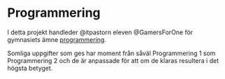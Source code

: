 # Programmering #

I detta projekt handleder @itpastorn eleven @GamersForOne för gymnasiets ämne [programmering](http://www.skolverket.se/laroplaner-amnen-och-kurser/gymnasieutbildning/gymnasieskola/sok-amnen-kurser-och-program/subject.htm?lang=sv&subjectCode=prr&tos=gy).

Somliga uppgifter som ges har moment från såväl Programmering 1 som Programmering 2 och de är anpassade för att om de klaras resultera i det högsta betyget.

